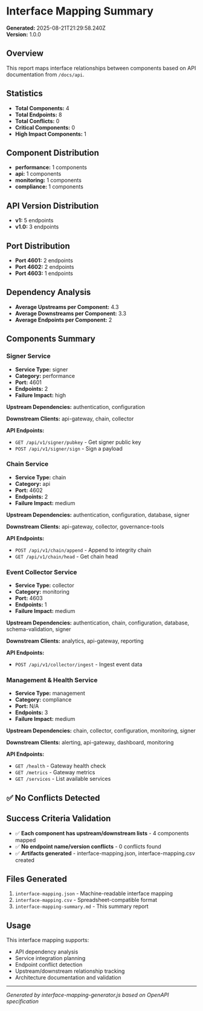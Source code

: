 # Interface Mapping Summary

**Generated:** 2025-08-21T21:29:58.240Z  
**Version:** 1.0.0

## Overview

This report maps interface relationships between components based on API documentation from `/docs/api`.

## Statistics

- **Total Components:** 4
- **Total Endpoints:** 8  
- **Total Conflicts:** 0
- **Critical Components:** 0
- **High Impact Components:** 1

## Component Distribution

- **performance:** 1 components
- **api:** 1 components
- **monitoring:** 1 components
- **compliance:** 1 components

## API Version Distribution

- **v1:** 5 endpoints
- **v1.0:** 3 endpoints

## Port Distribution

- **Port 4601:** 2 endpoints
- **Port 4602:** 2 endpoints
- **Port 4603:** 1 endpoints

## Dependency Analysis

- **Average Upstreams per Component:** 4.3
- **Average Downstreams per Component:** 3.3
- **Average Endpoints per Component:** 2

## Components Summary

### Signer Service

- **Service Type:** signer
- **Category:** performance
- **Port:** 4601
- **Endpoints:** 2
- **Failure Impact:** high

**Upstream Dependencies:** authentication, configuration

**Downstream Clients:** api-gateway, chain, collector

**API Endpoints:**

- `GET /api/v1/signer/pubkey` - Get signer public key
- `POST /api/v1/signer/sign` - Sign a payload

### Chain Service

- **Service Type:** chain
- **Category:** api
- **Port:** 4602
- **Endpoints:** 2
- **Failure Impact:** medium

**Upstream Dependencies:** authentication, configuration, database, signer

**Downstream Clients:** api-gateway, collector, governance-tools

**API Endpoints:**

- `POST /api/v1/chain/append` - Append to integrity chain
- `GET /api/v1/chain/head` - Get chain head

### Event Collector Service

- **Service Type:** collector
- **Category:** monitoring
- **Port:** 4603
- **Endpoints:** 1
- **Failure Impact:** medium

**Upstream Dependencies:** authentication, chain, configuration, database, schema-validation, signer

**Downstream Clients:** analytics, api-gateway, reporting

**API Endpoints:**

- `POST /api/v1/collector/ingest` - Ingest event data

### Management & Health Service

- **Service Type:** management
- **Category:** compliance
- **Port:** N/A
- **Endpoints:** 3
- **Failure Impact:** medium

**Upstream Dependencies:** chain, collector, configuration, monitoring, signer

**Downstream Clients:** alerting, api-gateway, dashboard, monitoring

**API Endpoints:**

- `GET /health` - Gateway health check
- `GET /metrics` - Gateway metrics
- `GET /services` - List available services

## ✅ No Conflicts Detected

## Success Criteria Validation

- ✅ **Each component has upstream/downstream lists** - 4 components mapped
- ✅ **No endpoint name/version conflicts** - 0 conflicts found
- ✅ **Artifacts generated** - interface-mapping.json, interface-mapping.csv created

## Files Generated

1. `interface-mapping.json` - Machine-readable interface mapping  
2. `interface-mapping.csv` - Spreadsheet-compatible format
3. `interface-mapping-summary.md` - This summary report

## Usage

This interface mapping supports:

- API dependency analysis
- Service integration planning  
- Endpoint conflict detection
- Upstream/downstream relationship tracking
- Architecture documentation and validation

---

*Generated by interface-mapping-generator.js based on OpenAPI specification*
